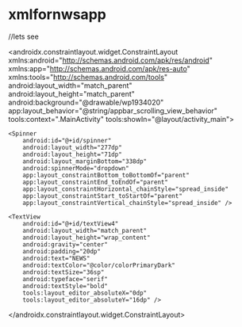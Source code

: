 # xmlfornwsapp
//lets see

<?xml version="1.0" encoding="utf-8"?>

<androidx.constraintlayout.widget.ConstraintLayout xmlns:android="http://schemas.android.com/apk/res/android"
    xmlns:app="http://schemas.android.com/apk/res-auto"
    xmlns:tools="http://schemas.android.com/tools"
    android:layout_width="match_parent"
    android:layout_height="match_parent"
    android:background="@drawable/wp1934020"
    app:layout_behavior="@string/appbar_scrolling_view_behavior"
    tools:context=".MainActivity"
    tools:showIn="@layout/activity_main">


    <Spinner
        android:id="@+id/spinner"
        android:layout_width="277dp"
        android:layout_height="71dp"
        android:layout_marginBottom="338dp"
        android:spinnerMode="dropdown"
        app:layout_constraintBottom_toBottomOf="parent"
        app:layout_constraintEnd_toEndOf="parent"
        app:layout_constraintHorizontal_chainStyle="spread_inside"
        app:layout_constraintStart_toStartOf="parent"
        app:layout_constraintVertical_chainStyle="spread_inside" />

    <TextView
        android:id="@+id/textView4"
        android:layout_width="match_parent"
        android:layout_height="wrap_content"
        android:gravity="center"
        android:padding="20dp"
        android:text="NEWS"
        android:textColor="@color/colorPrimaryDark"
        android:textSize="36sp"
        android:typeface="serif"
        android:textStyle="bold"
        tools:layout_editor_absoluteX="0dp"
        tools:layout_editor_absoluteY="16dp" />


</androidx.constraintlayout.widget.ConstraintLayout>
